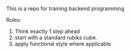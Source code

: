 This is a repo for training backend programming

Rules:
1. Think exactly 1 step ahead
2. start with a standard rubiks cube.
3. apply functional style where applicable
